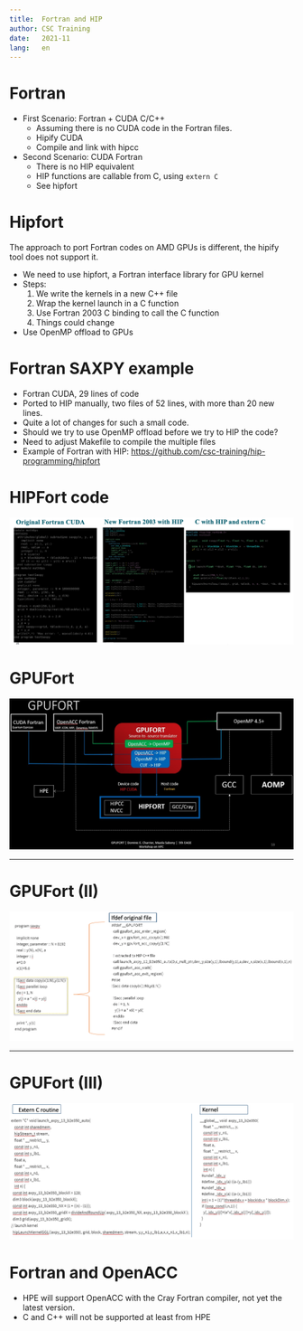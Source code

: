 ```yaml
---
title:  Fortran and HIP
author: CSC Training
date:   2021-11
lang:   en
---
```


# Fortran

* First Scenario: Fortran + CUDA C/C++
	- Assuming there is no CUDA code in the Fortran files.
	- Hipify CUDA
	- Compile and link with hipcc
* Second Scenario: CUDA Fortran
	- There is no HIP equivalent
	- HIP functions are callable from C, using `extern C`
	- See hipfort

# Hipfort

The approach to port Fortran codes on AMD GPUs is different, the hipify tool does
not support it.

* We need to use hipfort, a Fortran interface library for GPU kernel
* Steps:
	1) We write the kernels in a new C++ file
	2) Wrap the kernel launch in a C function
	3) Use Fortran 2003 C binding to call the C function
	4) Things could change
* Use OpenMP offload to GPUs

# Fortran SAXPY example


* Fortran CUDA, 29 lines of code
* Ported to HIP manually, two files of 52 lines, with more than 20 new lines.
* Quite a lot of changes for such a small code.
* Should we try to use OpenMP offload before we try to HIP the code?
* Need to adjust Makefile to compile the multiple files
* Example of Fortran with HIP: https://github.com/csc-training/hip-programming/hipfort

# HIPFort code

![width:1200px height:15cm](../imgs/hipfort.png)

# GPUFort

![width:1200px height:15cm](../imgs/gpufort.png)

---

# GPUFort (II)
![width:1200px height:15cm](../imgs/gpufort1.png)

---
# GPUFort (III)

![width:1200px height:15cm](../imgs/gpufort2.png)

# Fortran and OpenACC

* HPE will support OpenACC with the Cray Fortran compiler, not yet the latest version.
* C and C++ will not be supported at least from HPE
